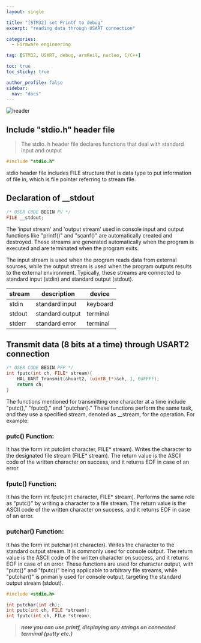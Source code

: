 ```yaml
---
layout: single

title: "[STM32] set Printf to debug"
excerpt: "reading data through USART connection"

categories:
  - Firmware enginnering

tag: [STM32, USART, debug, armKeil, nucleo, C/C++] 

toc: true
toc_sticky: true

author_profile: false
sidebar:
  nav: "docs"
---
```

![header](https://capsule-render.vercel.app/api?type=rect&color=20:660099,100:E2231A)
## Include "stdio.h" header file 
>The stdio. h header file declares functions that deal with standard input and output

```c
#include "stdio.h"
```

stdio header file includes FILE structure that is data type to put information of file in, which is file pointer referring to stream file. 


## Declaration of __stdout
```c
/* USER CODE BEGIN PV */
FILE __stdout;
```
The 'input stream' and 'output stream' used in console input and output functions like "printf()" and "scanf()" are automatically created and destroyed. These streams are generated automatically when the program is executed and are terminated when the program exits.

The input stream is used when the program reads data from external sources, while the output stream is used when the program outputs results to the external environment. Typically, these streams are connected to standard input (stdin) and standard output (stdout).

|stream|description|device|
|---|---|---|
|stdin|standard input|keyboard|
|stdout|standard output|terminal|
|stderr|standard error|terminal|

## Transmit data (8 bits at a time) through USART2 connection
```c
/* USER CODE BEGIN PFP */
int fputc(int ch, FILE* stream){
	HAL_UART_Transmit(&huart2, (uint8_t*)&ch, 1, 0xFFFF);
	return ch;
}
```
The functions mentioned for transmitting one character at a time include "putc()," "fputc()," and "putchar()." These functions perform the same task, and they use a specified stream, denoted as __stream, for the operation. For example:

### putc() Function:
It has the form int putc(int character, FILE* stream).
Writes the character to the designated file stream (FILE* stream).
The return value is the ASCII code of the written character on success, and it returns EOF in case of an error.
### fputc() Function:
It has the form int fputc(int character, FILE* stream).
Performs the same role as "putc()" by writing a character to a file stream.
The return value is the ASCII code of the written character on success, and it returns EOF in case of an error.
### putchar() Function:
It has the form int putchar(int character).
Writes the character to the standard output stream. It is commonly used for console output.
The return value is the ASCII code of the written character on success, and it returns EOF in case of an error.
These functions are used for character output, with "putc()" and "fputc()" being applicable to arbitrary file streams, while "putchar()" is primarily used for console output, targeting the standard output stream (stdout).

```c
#include <stdio.h>

int putchar(int ch);
int putc(int ch, FILE *stream);
int fputc(int ch, FILe *stream);
```


> ***now you can use printf, displaying any strings on connected terminal (putty etc.)***

